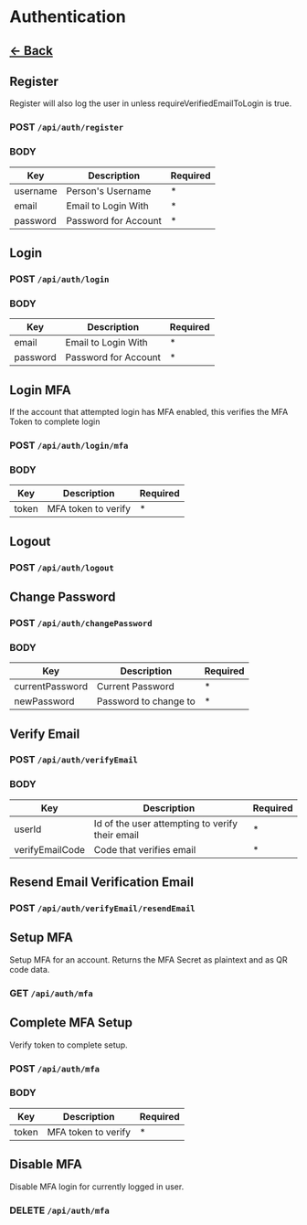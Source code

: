 # Authentication

## [<- Back](../api.md)

## Register

Register will also log the user in unless requireVerifiedEmailToLogin is true.

### POST `/api/auth/register`

### BODY

Key | Description | Required
--- | --- | ---
username | Person's Username | *
email | Email to Login With | *
password | Password for Account |*

## Login

### POST `/api/auth/login`

### BODY

Key | Description | Required
--- | --- | ---
email | Email to Login With | *
password | Password for Account |*

## Login MFA

If the account that attempted login has MFA enabled, this verifies the MFA Token to complete login

### POST `/api/auth/login/mfa`

### BODY

Key | Description | Required
--- | --- | ---
token | MFA token to verify | *

## Logout

### POST `/api/auth/logout`

## Change Password

### POST `/api/auth/changePassword`

### BODY

Key | Description | Required
--- | --- | ---
currentPassword | Current Password | *
newPassword | Password to change to |*

## Verify Email

### POST `/api/auth/verifyEmail`

### BODY

Key | Description | Required
--- | --- | ---
userId | Id of the user attempting to verify their email | *
verifyEmailCode | Code that verifies email |*

## Resend Email Verification Email

### POST `/api/auth/verifyEmail/resendEmail`

## Setup MFA

Setup MFA for an account. Returns the MFA Secret as plaintext and as QR code data.

### GET `/api/auth/mfa`

## Complete MFA Setup

Verify token to complete setup.

### POST `/api/auth/mfa`

### BODY

Key | Description | Required
--- | --- | ---
token | MFA token to verify | *

## Disable MFA

Disable MFA login for currently logged in user.

### DELETE `/api/auth/mfa`